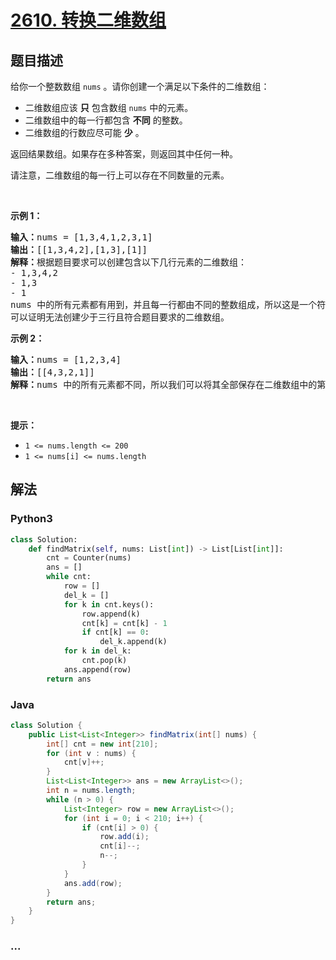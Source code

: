 # [2610. 转换二维数组](https://leetcode-cn.com/problems/convert-an-array-into-a-2d-array-with-conditions)



## 题目描述

<!-- 这里写题目描述 -->

<p>给你一个整数数组 <code>nums</code> 。请你创建一个满足以下条件的二维数组：</p>

<ul>
	<li>二维数组应该 <strong>只</strong> 包含数组 <code>nums</code> 中的元素。</li>
	<li>二维数组中的每一行都包含 <strong>不同</strong> 的整数。</li>
	<li>二维数组的行数应尽可能 <strong>少</strong> 。</li>
</ul>

<p>返回结果数组。如果存在多种答案，则返回其中任何一种。</p>

<p>请注意，二维数组的每一行上可以存在不同数量的元素。</p>

<p>&nbsp;</p>

<p><strong>示例 1：</strong></p>

<pre><strong>输入：</strong>nums = [1,3,4,1,2,3,1]
<strong>输出：</strong>[[1,3,4,2],[1,3],[1]]
<strong>解释：</strong>根据题目要求可以创建包含以下几行元素的二维数组：
- 1,3,4,2
- 1,3
- 1
nums 中的所有元素都有用到，并且每一行都由不同的整数组成，所以这是一个符合题目要求的答案。
可以证明无法创建少于三行且符合题目要求的二维数组。</pre>

<p><strong>示例 2：</strong></p>

<pre><strong>输入：</strong>nums = [1,2,3,4]
<strong>输出：</strong>[[4,3,2,1]]
<strong>解释：</strong>nums 中的所有元素都不同，所以我们可以将其全部保存在二维数组中的第一行。
</pre>

<p>&nbsp;</p>

<p><strong>提示：</strong></p>

<ul>
	<li><code>1 &lt;= nums.length &lt;= 200</code></li>
	<li><code>1 &lt;= nums[i] &lt;= nums.length</code></li>
</ul>


## 解法

<!-- 这里可写通用的实现逻辑 -->

<!-- tabs:start -->

### **Python3**

<!-- 这里可写当前语言的特殊实现逻辑 -->

```python
class Solution:
    def findMatrix(self, nums: List[int]) -> List[List[int]]:
        cnt = Counter(nums)
        ans = []
        while cnt:
            row = []
            del_k = []
            for k in cnt.keys():
                row.append(k)
                cnt[k] = cnt[k] - 1
                if cnt[k] == 0:
                    del_k.append(k)
            for k in del_k:
                cnt.pop(k)
            ans.append(row)
        return ans
```

### **Java**

<!-- 这里可写当前语言的特殊实现逻辑 -->

```java
class Solution {
    public List<List<Integer>> findMatrix(int[] nums) {
        int[] cnt = new int[210];
        for (int v : nums) {
            cnt[v]++;
        }
        List<List<Integer>> ans = new ArrayList<>();
        int n = nums.length;
        while (n > 0) {
            List<Integer> row = new ArrayList<>();
            for (int i = 0; i < 210; i++) {
                if (cnt[i] > 0) {
                    row.add(i);
                    cnt[i]--;
                    n--;
                }
            }
            ans.add(row);
        }
        return ans;
    }
}
```

### **...**

```

```

<!-- tabs:end -->
